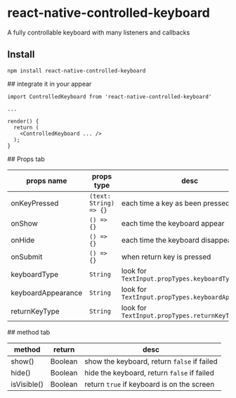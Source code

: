 # react-native-controlled-keyboard
A fully controllable keyboard with many listeners and callbacks

## Install

`npm install react-native-controlled-keyboard`

## integrate it in your appear

```
import ControlledKeyboard from 'react-native-controlled-keyboard'

...

render() {
  return (
    <ControlledKeyboard ... />
  );
}
```

## Props tab

| props name         | props type             | desc                                              |
|--------------------|------------------------|---------------------------------------------------|
| onKeyPressed       | `(text: String) => {}` | each time a key as been pressed                   |
| onShow             | `() => {}`             | each time the keyboard appear                     |
| onHide             | `() => {}`             | each time the keyboard disappear                  |
| onSubmit           | `() => {}`             | when return key is pressed                        |
| keyboardType       | `String`               | look for `TextInput.propTypes.keyboardType`       |
| keyboardAppearance | `String`               | look for `TextInput.propTypes.keyboardAppearance` |
| returnKeyType      | `String`               | look for `TextInput.propTypes.returnKeyType`      |

## method tab

| method      | return  | desc                                        |
|-------------|---------|---------------------------------------------|
| show()      | Boolean | show the keyboard, return `false` if failed |
| hide()      | Boolean | hide the keyboard, return `false` if failed |
| isVisible() | Boolean | return `true` if keyboard is on the screen  |
